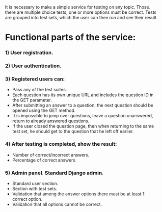 It is necessary to make a simple service for testing on any topic.
Those. there are multiple choice tests, one or more options must be correct.
Tests are grouped into test sets, which the user can then run and see their result.

# Functional parts of the service:
### 1) User registration.
### 2) User authentication.
### 3) Registered users can:
* Pass any of the test suites.
* Each question has its own unique URL and includes the question ID in the GET parameter.
* After submitting an answer to a question, the next question should be opened using the GET method.
* It is impossible to jump over questions, leave a question unanswered, return to already answered questions.
* If the user closed the question page, then when returning to the same test set, he should get to the question that he left off earlier.
### 4) After testing is completed, show the result:
* Number of correct/incorrect answers.
* Percentage of correct answers.
### 5) Admin panel. Standard Django admin.
* Standard user section.
* Section with test sets.
* Validation that among the answer options there must be at least 1 correct option.
* Validation that all options cannot be correct.

